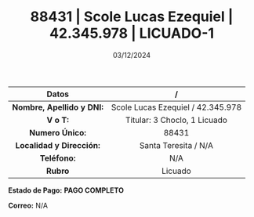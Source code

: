 ﻿---
title: 88431 | Scole Lucas Ezequiel | 42.345.978 | LICUADO-1
date: 03/12/2024
draft: false
tags: ['santa-teresita', 'licuado', 'titular']
---

|          **Datos**          |  /  |
|:---------------------------:|:---:|
| **Nombre, Apellido y DNI:** | Scole Lucas Ezequiel / 42.345.978 |
|          **V o T:**         | Titular: 3 Choclo, 1 Licuado |
|      **Numero Único:**      | 88431 |
|  **Localidad y Dirección:** | Santa Teresita / N/A |
|        **Teléfono:**        | N/A |
|          **Rubro**          | Licuado |

**Estado de Pago:** **PAGO COMPLETO**

**Correo:** N/A
